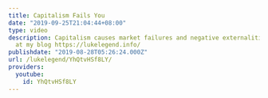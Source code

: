 ```yaml
---
title: Capitalism Fails You
date: "2019-09-25T21:04:44+08:00"
type: video
description: Capitalism causes market failures and negative externalities read more
  at my blog https://lukelegend.info/
publishdate: "2019-08-28T05:26:24.000Z"
url: /lukelegend/YhQtvHSf8LY/
providers:
  youtube:
    id: YhQtvHSf8LY
---
```

